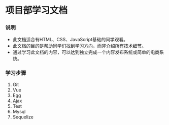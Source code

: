 # 项目部学习文档

### 说明

* 此文档适合有HTML、CSS、JavaScript基础的同学观看。
* 此文档的目的是帮助同学们找到学习方向，而非介绍所有技术细节。
* 通过学习此文档的内容，可以达到独立完成一个内容发布系统或简单的电商系统。

### 学习步骤

1. Git
2. Vue
3. Egg
4. Ajax
5. Test
6. Mysql
7. Sequelize
